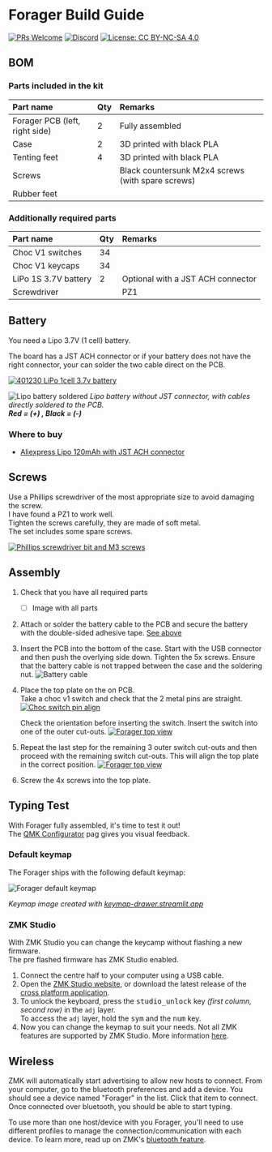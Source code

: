 # Forager Build Guide

[![PRs Welcome](https://img.shields.io/badge/PRs-welcome-brightgreen.svg?style=flat-square)](https://github.com/firstcontributions/first-contributions)
[![Discord](https://img.shields.io/discord/548530462419582996?style=flat-square&logo=discord&logoColor=white)](https://discord.gg/frjFXZB "Redirect to Keycapsss Discord")
[![License: CC BY-NC-SA 4.0](https://img.shields.io/badge/License-CC%20BY--NC--SA%204.0-lightgrey.svg?style=flat-square)](https://creativecommons.org/licenses/by-nc-sa/4.0/)

## BOM

### Parts included in the kit

| Part name                      | Qty | Remarks                                           |
| :----------------------------- | :-- | :------------------------------------------------ |
| Forager PCB (left, right side) | 2   | Fully assembled                                   |
| Case                           | 2   | 3D printed with black PLA                         |
| Tenting feet                   | 4   | 3D printed with black PLA                         |
| Screws                         |     | Black countersunk M2x4 screws (with spare screws) |
| Rubber feet                    |     |                                                   |

### Additionally required parts

| Part name            | Qty | Remarks                           |
| :------------------- | :-- | :-------------------------------- |
| Choc V1 switches     | 34  |                                   |
| Choc V1 keycaps      | 34  |                                   |
| LiPo 1S 3.7V battery | 2   | Optional with a JST ACH connector |
| Screwdriver          |     | PZ1                               |

## Battery

You need a Lipo 3.7V (1 cell) battery.

The board has a JST ACH connector or if your battery does not have the right connector, your can solder the two cable direct on the PCB.

[![401230 LiPo 1cell 3.7v battery](img/a17de550b718850611903ab1557a6545_MD5.jpg)](img/a17de550b718850611903ab1557a6545_MD5.jpg)

![Lipo battery soldered](/img/lipo-battery-1.jpg)
_Lipo battery without JST connector, with cables directly soldered to the PCB.  
__Red = (+) , Black = (-)___

### Where to buy

- [Aliexpress Lipo 120mAh with JST ACH connector](https://s.click.aliexpress.com/e/_EuJ4GwD)

## Screws

Use a Phillips screwdriver of the most appropriate size to avoid damaging the screw.  
I have found a PZ1 to work well.  
Tighten the screws carefully, they are made of soft metal.  
The set includes some spare screws.

[![Phillips screwdriver bit and M3 screws](img/632b9bd9da21688f901337feab7e3e72_MD5.jpg)](img/632b9bd9da21688f901337feab7e3e72_MD5.jpg)

## Assembly

1. Check that you have all required parts
    - [ ] Image with all parts
2. Attach or solder the battery cable to the PCB and secure the battery with the double-sided adhesive tape. [See above](#battery)
3. Insert the PCB into the bottom of the case. Start with the USB connector and then push the overlying side down. Tighten the 5x screws. Ensure that the battery cable is not trapped between the case and the soldering nut. ![Battery cable](/img/battery-cable-1.jpeg)
4. Place the top plate on the on PCB.  
    Take a choc v1 switch and check that the 2 metal pins are straight.  
    [![Choc switch pin align](img/7fe8b8d50b93cdbc1e18bd6a916da055_MD5.jpg)](img/7fe8b8d50b93cdbc1e18bd6a916da055_MD5.jpg)

    Check the orientation before inserting the switch. Insert the switch into one of the outer cut-outs.
    [![Forager top view](img/7930331bc29015a2aca5d34da2173f5a_MD5.jpg)](img/7930331bc29015a2aca5d34da2173f5a_MD5.jpg)  
5. Repeat the last step for the remaining 3 outer switch cut-outs and then proceed with the remaining switch cut-outs.
    This will align the top plate in the correct position.
    [![Forager top view](img/1dc24afe34a286ddcd64902a283691a6_MD5.jpg)](img/1dc24afe34a286ddcd64902a283691a6_MD5.jpg)
6. Screw the 4x screws into the top plate.

## Typing Test

With Forager fully assembled, it's time to test it out!  
The [QMK Configurator](https://config.qmk.fm/#/test) pag gives you visual feedback.

### Default keymap

The Forager ships with the following default keymap:

![Forager default keymap](img/cff91313883aeac1728ef8d40a033e91_MD5.svg)

*Keymap image created with [keymap-drawer.streamlit.app](<https://github.com/caksoylar/keymap-drawer https://keymap-drawer.streamlit.app>)*

### ZMK Studio

With ZMK Studio you can change the keycamp without flashing a new firmware.  
The pre flashed firmware has ZMK Studio enabled.

1. Connect the centre half to your computer using a USB cable.
2. Open the [ZMK Studio website](https://zmk.studio), or download the latest release of the [cross platform application](https://github.com/zmkfirmware/zmk-studio/releases).
3. To unlock the keyboard, press the <kbd>studio_unlock</kbd> key _(first column, second row)_ in the `adj` layer.  
    To access the `adj` layer, hold the <kbd>sym</kbd> and the <kbd>num</kbd> key.
4. Now you can change the keymap to suit your needs.
    Not all ZMK features are supported by ZMK Studio.  More information [here](https://zmk.dev/docs/features/studio#capabilities).

## Wireless

ZMK will automatically start advertising to allow new hosts to connect. From your computer, go to the bluetooth preferences and add a device. You should see a device named "Forager" in the list. Click that item to connect. Once connected over bluetooth, you should be able to start typing.

To use more than one host/device with you Forager, you'll need to use different profiles to manage the connection/communication with each device. To learn more, read up on ZMK's [bluetooth feature](https://zmk.dev/docs/features/bluetooth).

